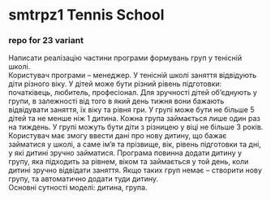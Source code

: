 # smtrpz1 Tennis School
### repo for 23 variant  
Написати реалізацію частини програми формувань груп у тенісній школі.  
Користувач  програми – менеджер. У тенісній школі заняття відвідують діти різного  віку.  У  дітей  може  бути  різний  рівень  підготовки:  початківець,  любитель, професіонал. Для зручності дітей об’єднують у групи, в залежності від того в який день тижня вони бажають відвідувати заняття, їх віку та рівня гри. У групі може бути не більше 5 дітей та не менше ніж 1 дитина. Кожна група займається лише один раз на тиждень. У групі можуть бути діти з різницею у віці не більше 3 років.
Користувач має змогу ввести дані про нову дитину, що бажає займатися у школі, а саме ім’я та прізвище, вік, рівень підготовки та дні, у які дитині зручно займатися. Програма повинна додати дитину у групу, яка підходить за рівнем, віком та займається у той день, коли дитині зручно відвідати заняття. Якщо таких груп немає – створити нову групу, та автоматично додати туди дитину.  
Основні сутності моделі: дитина, група.  

